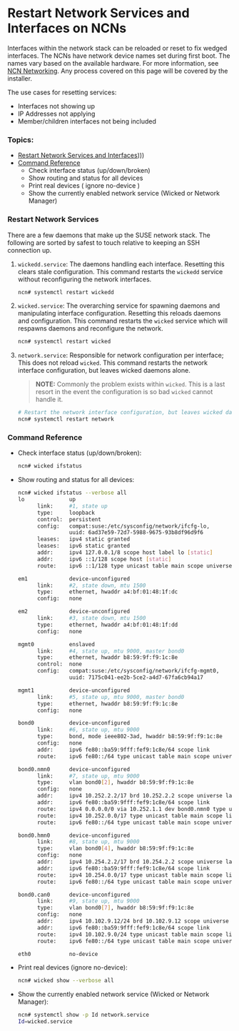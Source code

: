 # Restart Network Services and Interfaces on NCNs

Interfaces within the network stack can be reloaded or reset to fix wedged interfaces.
The NCNs have network device names set during first boot. The names vary based on the
available hardware. For more information, see [NCN Networking](../background/ncn_networking.md).
Any process covered on this page will be covered by the installer.

The use cases for resetting services:

   * Interfaces not showing up
   * IP Addresses not applying
   * Member/children interfaces not being included

### Topics:

   * [Restart Network Services and Interfaces](#restart_network_services_and_interfaces))))
   * [Command Reference](#command_reference)
      * Check interface status (up/down/broken)
      * Show routing and status for all devices
      * Print real devices ( ignore no-device )
      * Show the currently enabled network service (Wicked or Network Manager)

<a name="restart_network_services_and_interfaces"></a>
### Restart Network Services

There are a few daemons that make up the SUSE network stack. The following are
sorted by safest to touch relative to keeping an SSH connection up.

1. `wickedd.service`: The daemons handling each interface. Resetting this clears stale configuration.
    This command restarts the `wickedd` service without reconfiguring the network interfaces.

    ```bash
    ncn# systemctl restart wickedd
    ```

2. `wicked.service`: The overarching service for spawning daemons and manipulating interface configuration.
    Resetting this reloads daemons and configuration.
    This command restarts the `wicked` service which will respawns daemons and reconfigure the network.

    ```bash
    ncn# systemctl restart wicked
    ```

3. `network.service`: Responsible for network configuration per interface; This does not reload `wicked`.
    This command restarts the network interface configuration, but leaves wicked daemons alone.

    > **NOTE:** Commonly the problem exists within `wicked`. This is a last resort in the event the
    configuration is so bad `wicked` cannot handle it.

    ```bash
    # Restart the network interface configuration, but leaves wicked daemons alone.
    ncn# systemctl restart network
    ```

<a name="command_reference"></a>
### Command Reference

* Check interface status (up/down/broken):

   ```bash
   ncn# wicked ifstatus
   ```

* Show routing and status for all devices:

   ```bash
   ncn# wicked ifstatus --verbose all
   lo              up
         link:     #1, state up
         type:     loopback
         control:  persistent
         config:   compat:suse:/etc/sysconfig/network/ifcfg-lo,
                   uuid: 6ad37e59-72d7-5988-9675-93b8df96d9f6
         leases:   ipv4 static granted
         leases:   ipv6 static granted
         addr:     ipv4 127.0.0.1/8 scope host label lo [static]
         addr:     ipv6 ::1/128 scope host [static]
         route:    ipv6 ::1/128 type unicast table main scope universe protocol kernel priority 256

   em1             device-unconfigured
         link:     #2, state down, mtu 1500
         type:     ethernet, hwaddr a4:bf:01:48:1f:dc
         config:   none

   em2             device-unconfigured
         link:     #3, state down, mtu 1500
         type:     ethernet, hwaddr a4:bf:01:48:1f:dd
         config:   none

   mgmt0           enslaved
         link:     #4, state up, mtu 9000, master bond0
         type:     ethernet, hwaddr b8:59:9f:f9:1c:8e
         control:  none
         config:   compat:suse:/etc/sysconfig/network/ifcfg-mgmt0,
                   uuid: 7175c041-ee2b-5ce2-a4d7-67fa6cb94a17

   mgmt1           device-unconfigured
         link:     #5, state up, mtu 9000, master bond0
         type:     ethernet, hwaddr b8:59:9f:f9:1c:8e
         config:   none

   bond0           device-unconfigured
         link:     #6, state up, mtu 9000
         type:     bond, mode ieee802-3ad, hwaddr b8:59:9f:f9:1c:8e
         config:   none
         addr:     ipv6 fe80::ba59:9fff:fef9:1c8e/64 scope link
         route:    ipv6 fe80::/64 type unicast table main scope universe protocol kernel priority 256

   bond0.nmn0      device-unconfigured
         link:     #7, state up, mtu 9000
         type:     vlan bond0[2], hwaddr b8:59:9f:f9:1c:8e
         config:   none
         addr:     ipv4 10.252.2.2/17 brd 10.252.2.2 scope universe label bond0.nmn0
         addr:     ipv6 fe80::ba59:9fff:fef9:1c8e/64 scope link
         route:    ipv4 0.0.0.0/0 via 10.252.1.1 dev bond0.nmn0 type unicast table main scope universe protocol boot
         route:    ipv4 10.252.0.0/17 type unicast table main scope link protocol kernel pref-src 10.252.2.2
         route:    ipv6 fe80::/64 type unicast table main scope universe protocol kernel priority 256

   bond0.hmn0      device-unconfigured
         link:     #8, state up, mtu 9000
         type:     vlan bond0[4], hwaddr b8:59:9f:f9:1c:8e
         config:   none
         addr:     ipv4 10.254.2.2/17 brd 10.254.2.2 scope universe label bond0.hmn0
         addr:     ipv6 fe80::ba59:9fff:fef9:1c8e/64 scope link
         route:    ipv4 10.254.0.0/17 type unicast table main scope link protocol kernel pref-src 10.254.2.2
         route:    ipv6 fe80::/64 type unicast table main scope universe protocol kernel priority 256

   bond0.can0      device-unconfigured
         link:     #9, state up, mtu 9000
         type:     vlan bond0[7], hwaddr b8:59:9f:f9:1c:8e
         config:   none
         addr:     ipv4 10.102.9.12/24 brd 10.102.9.12 scope universe label bond0.can0
         addr:     ipv6 fe80::ba59:9fff:fef9:1c8e/64 scope link
         route:    ipv4 10.102.9.0/24 type unicast table main scope link protocol kernel pref-src 10.102.9.12
         route:    ipv6 fe80::/64 type unicast table main scope universe protocol kernel priority 256

   eth0            no-device


* Print real devices (ignore no-device):

   ```bash
   ncn# wicked show --verbose all
   ```

* Show the currently enabled network service (Wicked or Network Manager):

   ```bash
   ncn# systemctl show -p Id network.service
   Id=wicked.service
   ```

